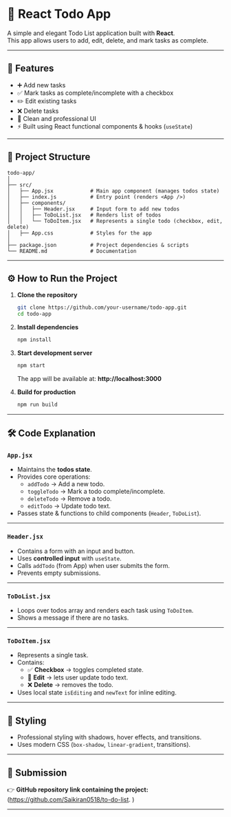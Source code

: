 # 📝 React Todo App  

A simple and elegant Todo List application built with **React**.  
This app allows users to add, edit, delete, and mark tasks as complete.  

---

## 🚀 Features  
- ➕ Add new tasks  
- ✅ Mark tasks as complete/incomplete with a checkbox  
- ✏️ Edit existing tasks  
- ❌ Delete tasks  
- 🎨 Clean and professional UI  
- ⚡ Built using React functional components & hooks (`useState`)  

---

## 📂 Project Structure  

```
todo-app/
│
├── src/
│   ├── App.jsx            # Main app component (manages todos state)
│   ├── index.js           # Entry point (renders <App />)
│   ├── components/
│   │   ├── Header.jsx     # Input form to add new todos
│   │   ├── ToDoList.jsx   # Renders list of todos
│   │   └── ToDoItem.jsx   # Represents a single todo (checkbox, edit, delete)
│   ├── App.css            # Styles for the app
│
├── package.json           # Project dependencies & scripts
└── README.md              # Documentation
```

---

## ⚙️ How to Run the Project  

1. **Clone the repository**  
   ```bash
   git clone https://github.com/your-username/todo-app.git
   cd todo-app
   ```

2. **Install dependencies**  
   ```bash
   npm install
   ```

3. **Start development server**  
   ```bash
   npm start
   ```
   The app will be available at: **http://localhost:3000**

4. **Build for production**  
   ```bash
   npm run build
   ```

---

## 🛠️ Code Explanation  

### `App.jsx`  
- Maintains the **todos state**.  
- Provides core operations:  
  - `addTodo` → Add a new todo.  
  - `toggleTodo` → Mark a todo complete/incomplete.  
  - `deleteTodo` → Remove a todo.  
  - `editTodo` → Update todo text.  
- Passes state & functions to child components (`Header`, `ToDoList`).  

---

### `Header.jsx`  
- Contains a form with an input and button.  
- Uses **controlled input** with `useState`.  
- Calls `addTodo` (from App) when user submits the form.  
- Prevents empty submissions.  

---

### `ToDoList.jsx`  
- Loops over todos array and renders each task using `ToDoItem`.  
- Shows a message if there are no tasks.  

---

### `ToDoItem.jsx`  
- Represents a single task.  
- Contains:  
  - ✅ **Checkbox** → toggles completed state.  
  - 📝 **Edit** → lets user update todo text.  
  - ❌ **Delete** → removes the todo.  
- Uses local state `isEditing` and `newText` for inline editing.  

---

## 🎨 Styling  
- Professional styling with shadows, hover effects, and transitions.  
- Uses modern CSS (`box-shadow`, `linear-gradient`, transitions).  

---

## 📌 Submission  

👉 **GitHub  repository  link containing the project:**
(https://github.com/Saikiran0518/to-do-list. )

 

---


